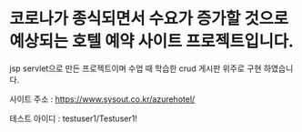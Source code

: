 # 코로나가 종식되면서 수요가 증가할 것으로 예상되는 호텔 예약 사이트 프로젝트입니다. 
jsp servlet으로 만든 프로젝트이며 수업 때 학습한 crud 게시판 위주로 구현 하였습니다.

사이트 주소 :  https://www.sysout.co.kr/azurehotel/

테스트 아이디 : testuser1/Testuser1!
